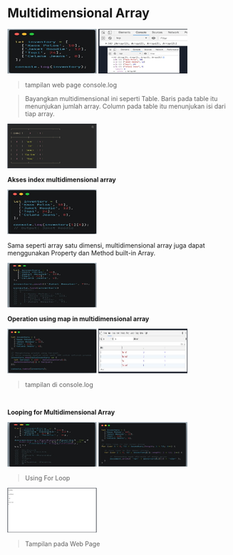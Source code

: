 # Multidimensional Array  

<img src="mu1.jpeg" width="200" height="100">  

<img src="mu2.jpeg" width="200" height="100">  

>tampilan web page console.log  

>Bayangkan multidimensional ini seperti Table. Baris pada table itu menunjukan jumlah array. Column pada table itu menunjukan isi dari tiap array.  

<img src="mu3.jpeg" width="200" height="100">  

</br>

**Akses index multidimensional array**  

<img src="mu4.jpeg" width="200" height="100">  

Sama seperti array satu dimensi, multidimensional array juga dapat menggunakan Property dan Method built-in Array.  

<img src="mu5.jpeg" width="200" height="100">  

</br> 

**Operation using map in multidimensional array**  

<img src="mu6.jpeg" width="200" height="100">  

<img src="mu7.jpeg" width="200" height="100">  

>tampilan di console.log  

</br>  

**Looping for Multidimensional Array**  

<img src="mu8.jpeg" width="200" height="100">   

<img src="mu9.jpeg" width="200" height="100">   

>Using For Loop

<img src="mu10.jpeg" width="200" height="100">   

>Tampilan pada Web Page